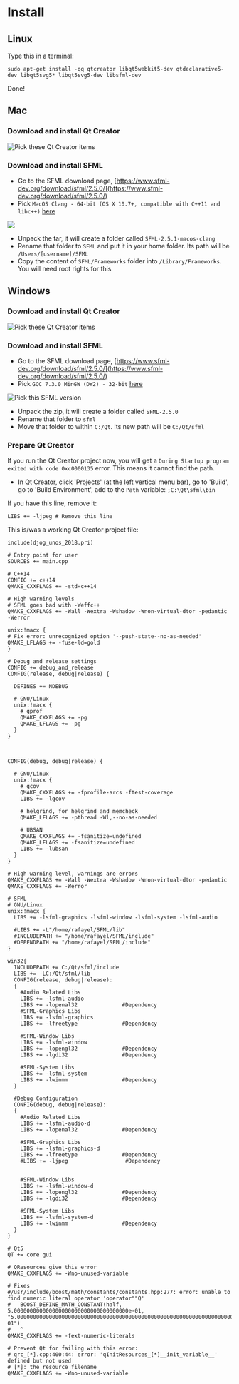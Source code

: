 
# Install

## Linux

Type this in a terminal:

```
sudo apt-get install -qq qtcreator libqt5webkit5-dev qtdeclarative5-dev libqt5svg5* libqt5svg5-dev libsfml-dev
```

Done!

## Mac

### Download and install Qt Creator

![Pick these Qt Creator items](install_qt_creator.png)

### Download and install SFML

 * Go to the SFML download page, [https://www.sfml-dev.org/download/sfml/2.5.0/](https://www.sfml-dev.org/download/sfml/2.5.0/)
 * Pick `MacOS Clang - 64-bit (OS X 10.7+, compatible with C++11 and libc++)` [here](https://www.sfml-dev.org/files/SFML-2.5.1-macOS-clang.tar.gz)

![](install_sfml_mac.png)

 * Unpack the tar, it will create a folder called `SFML-2.5.1-macos-clang`
 * Rename that folder to `SFML` and put it in your home folder. 
   Its path will be `/Users/[username]/SFML`
 * Copy the content of `SFML/Frameworks` folder into `/Library/Frameworks`.
   You will need root rights for this

## Windows

### Download and install Qt Creator

![Pick these Qt Creator items](install_qt_creator.png)

### Download and install SFML

 * Go to the SFML download page, [https://www.sfml-dev.org/download/sfml/2.5.0/](https://www.sfml-dev.org/download/sfml/2.5.0/)
 * Pick `GCC 7.3.0 MinGW (DW2) - 32-bit` [here](https://www.sfml-dev.org/files/SFML-2.5.0-windows-gcc-7.3.0-mingw-32-bit.zip)

![Pick this SFML version](install_sfml.png)

 * Unpack the zip, it will create a folder called `SFML-2.5.0`
 * Rename that folder to `sfml`
 * Move that folder to within `C:/Qt`. Its new path will be `C:/Qt/sfml`

### Prepare Qt Creator

If you run the Qt Creator project now, you will get a `During Startup program exited with code 0xc0000135` error. This means it cannot find the path.

 * In Qt Creator, click 'Projects' (at the left vertical menu bar), go to 'Build', go to 'Build Environment', add to the `Path` variable: `;C:\Qt\sfml\bin`

If you have this line, remove it:

```
LIBS += -ljpeg # Remove this line
```

This is/was a working Qt Creator project file:

```
include(djog_unos_2018.pri)

# Entry point for user
SOURCES += main.cpp

# C++14
CONFIG += c++14
QMAKE_CXXFLAGS += -std=c++14

# High warning levels
# SFML goes bad with -Weffc++
QMAKE_CXXFLAGS += -Wall -Wextra -Wshadow -Wnon-virtual-dtor -pedantic -Werror

unix:!macx {
# Fix error: unrecognized option '--push-state--no-as-needed'
QMAKE_LFLAGS += -fuse-ld=gold
}

# Debug and release settings
CONFIG += debug_and_release
CONFIG(release, debug|release) {

  DEFINES += NDEBUG

  # GNU/Linux
  unix:!macx {
    # gprof
    QMAKE_CXXFLAGS += -pg
    QMAKE_LFLAGS += -pg
  }
}



CONFIG(debug, debug|release) {

  # GNU/Linux
  unix:!macx {
    # gcov
    QMAKE_CXXFLAGS += -fprofile-arcs -ftest-coverage
    LIBS += -lgcov

    # helgrind, for helgrind and memcheck
    QMAKE_LFLAGS += -pthread -Wl,--no-as-needed

    # UBSAN
    QMAKE_CXXFLAGS += -fsanitize=undefined
    QMAKE_LFLAGS += -fsanitize=undefined
    LIBS += -lubsan
  }
}

# High warning level, warnings are errors
QMAKE_CXXFLAGS += -Wall -Wextra -Wshadow -Wnon-virtual-dtor -pedantic
QMAKE_CXXFLAGS += -Werror

# SFML
# GNU/Linux
unix:!macx {
  LIBS += -lsfml-graphics -lsfml-window -lsfml-system -lsfml-audio

  #LIBS += -L"/home/rafayel/SFML/lib"
  #INCLUDEPATH += "/home/rafayel/SFML/include"
  #DEPENDPATH += "/home/rafayel/SFML/include"
}

win32{
  INCLUDEPATH += C:/Qt/sfml/include
  LIBS += -LC:/Qt/sfml/lib
  CONFIG(release, debug|release):
  {
    #Audio Related Libs
    LIBS += -lsfml-audio
    LIBS += -lopenal32              #Dependency
    #SFML-Graphics Libs
    LIBS += -lsfml-graphics
    LIBS += -lfreetype              #Dependency

    #SFML-Window Libs
    LIBS += -lsfml-window
    LIBS += -lopengl32              #Dependency
    LIBS += -lgdi32                 #Dependency

    #SFML-System Libs
    LIBS += -lsfml-system
    LIBS += -lwinmm                 #Dependency
  }

  #Debug Configuration
  CONFIG(debug, debug|release):
  {
    #Audio Related Libs
    LIBS += -lsfml-audio-d
    LIBS += -lopenal32              #Dependency

    #SFML-Graphics Libs
    LIBS += -lsfml-graphics-d
    LIBS += -lfreetype              #Dependency
    #LIBS += -ljpeg                  #Dependency


    #SFML-Window Libs
    LIBS += -lsfml-window-d
    LIBS += -lopengl32              #Dependency
    LIBS += -lgdi32                 #Dependency

    #SFML-System Libs
    LIBS += -lsfml-system-d
    LIBS += -lwinmm                 #Dependency
  }
}

# Qt5
QT += core gui

# QResources give this error
QMAKE_CXXFLAGS += -Wno-unused-variable

# Fixes
#/usr/include/boost/math/constants/constants.hpp:277: error: unable to find numeric literal operator 'operator""Q'
#   BOOST_DEFINE_MATH_CONSTANT(half, 5.000000000000000000000000000000000000e-01, "5.00000000000000000000000000000000000000000000000000000000000000000000000000000000000000000000000000000000000000e-01")
#   ^
QMAKE_CXXFLAGS += -fext-numeric-literals

# Prevent Qt for failing with this error:
# qrc_[*].cpp:400:44: error: 'qInitResources_[*]__init_variable__' defined but not used
# [*]: the resource filename
QMAKE_CXXFLAGS += -Wno-unused-variable
```
